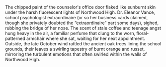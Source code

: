 The chipped paint of the counselor's office door flaked like sunburnt skin under the harsh fluorescent lights of Northwood High.  Dr. Eleanor Vance, school psychologist extraordinaire (or so her business cards claimed, though she privately doubted the “extraordinaire” part some days), sighed, rubbing the bridge of her nose.  The scent of stale coffee and teenage angst hung heavy in the air, a familiar perfume that clung to the worn, floral-patterned armchair where she sat, waiting for her next appointment.  Outside, the late October wind rattled the ancient oak trees lining the school grounds, their leaves a swirling tapestry of burnt orange and russet, mirroring the turbulent emotions that often swirled within the walls of Northwood High.
